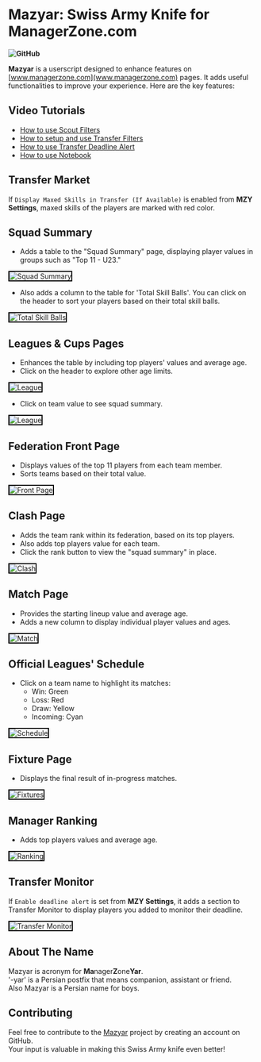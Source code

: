 # Mazyar: Swiss Army Knife for ManagerZone.com

**![GitHub](https://img.shields.io/github/license/mz-ir/mazyar)**

**Mazyar** is a userscript designed to enhance features on [www.managerzone.com](www.managerzone.com) pages. It adds useful functionalities to improve your experience. Here are the key features:

## Video Tutorials

* [How to use Scout Filters](https://www.youtube.com/watch?v=zUy_3dTN-1A)
* [How to setup and use Transfer Filters](https://www.youtube.com/watch?v=By3Q6ayD6Ww)
* [How to use Transfer Deadline Alert](https://www.youtube.com/watch?v=PxUQeWVym7o)
* [How to use Notebook](<https://youtu.be/yKr8Usop0Lg>)

## Transfer Market

If `Display Maxed Skills in Transfer (If Available)` is enabled from **MZY Settings**, maxed skills of the players are marked with red color.

## Squad Summary

* Adds a table to the "Squad Summary" page, displaying player values in groups such as "Top 11 - U23."

<img src="https://raw.githubusercontent.com/mz-ir/mazyar/main/img/SquadSummary.png" alt="Squad Summary" style="border: 2px solid black;">

* Also adds a column to the table for 'Total Skill Balls'. You can click on the header to sort your players based on their total skill balls.

<img src="https://raw.githubusercontent.com/mz-ir/mazyar/main/img/TotalSkillBalls.png" alt="Total Skill Balls" style="border: 2px solid black;">

## Leagues & Cups Pages

* Enhances the table by including top players' values and average age.
* Click on the header to explore other age limits.

<img src="https://raw.githubusercontent.com/mz-ir/mazyar/main/img/LeaguePageToggle.gif" alt="League" style="border: 2px solid black;">

* Click on team value to see squad summary.

<img src="https://raw.githubusercontent.com/mz-ir/mazyar/main/img/LeaguePage.png" alt="League" style="border: 2px solid black;">

## Federation Front Page

* Displays values of the top 11 players from each team member.
* Sorts teams based on their total value.

<img src="https://raw.githubusercontent.com/mz-ir/mazyar/main/img/FrontPage.png" alt="Front Page" style="border: 2px solid black;">

## Clash Page

* Adds the team rank within its federation, based on its top players.
* Also adds top players value for each team.
* Click the rank button to view the "squad summary" in place.

<img src="https://raw.githubusercontent.com/mz-ir/mazyar/main/img/Clash.png" alt="Clash" style="border: 2px solid black;">

## Match Page

* Provides the starting lineup value and average age.
* Adds a new column to display individual player values and ages.

<img src="https://raw.githubusercontent.com/mz-ir/mazyar/main/img/MatchPage.png" alt="Match" style="border: 2px solid black;">

## Official Leagues' Schedule

* Click on a team name to highlight its matches:
  * Win: Green
  * Loss: Red
  * Draw: Yellow
  * Incoming: Cyan

<img src="https://raw.githubusercontent.com/mz-ir/mazyar/main/img/ScheduleColoring.gif" alt="Schedule" style="border: 2px solid black;">

## Fixture Page

* Displays the final result of in-progress matches.

<img src="https://raw.githubusercontent.com/mz-ir/mazyar/main/img/Fixtures.png" alt="Fixtures" style="border: 2px solid black;">

## Manager Ranking

* Adds top players values and average age.

<img src="https://raw.githubusercontent.com/mz-ir/mazyar/main/img/Ranking.png" alt="Ranking" style="border: 2px solid black;">

## Transfer Monitor

If `Enable deadline alert` is set from **MZY Settings**, it adds a section to Transfer Monitor to display players you added to monitor their deadline.

<img src="https://raw.githubusercontent.com/mz-ir/mazyar/main/img/TransferMonitor.png" alt="Transfer Monitor" style="border: 2px solid black;">

## About The Name

Mazyar is acronym for **Ma**nager**Z**one**Yar**.  
'-yar' is a Persian postfix that means companion, assistant or friend.  
Also Mazyar is a Persian name for boys.

## Contributing

Feel free to contribute to the [Mazyar](https://github.com/mz-ir/mazyar) project by creating an account on GitHub.  
Your input is valuable in making this Swiss Army knife even better!

